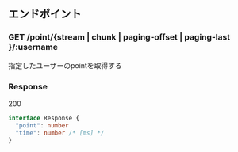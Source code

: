 ## エンドポイント

### GET /point/{stream | chunk | paging-offset | paging-last }/:username

指定したユーザーのpointを取得する

### Response

200

```ts
interface Response {
  "point": number
  "time": number /* [ms] */
}
```



